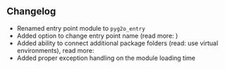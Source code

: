 ## Changelog

- Renamed entry point module to ``pyg2o_entry``
- Added option to change entry point name (read more: <link>)
- Added ability to connect additional package folders (read: use virtual environments), read more: <link>
- Added proper exception handling on the module loading time